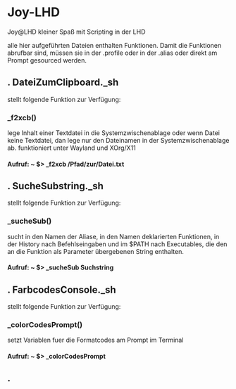 # Joy-LHD
Joy@LHD kleiner Spaß mit Scripting in der LHD

alle hier aufgeführten Dateien enthalten Funktionen.
Damit die Funktionen abrufbar sind, müssen sie in der .profile
oder in der .alias oder direkt am Prompt gesourced werden.
## . DateiZumClipboard._sh

stellt folgende Funktion zur Verfügung:
### _f2xcb()

lege Inhalt einer Textdatei in die Systemzwischenablage oder
wenn Datei keine Textdatei, dan lege nur den Dateinamen in der Systemzwischenablage ab.
funktioniert unter Wayland und XOrg/X11
#### Aufruf: ~ $> _f2xcb /Pfad/zur/Datei.txt

## . SucheSubstring._sh 

stellt folgende Funktion zur Verfügung:
### _sucheSub()

sucht in den Namen der Aliase, in den Namen deklarierten Funktionen,
in der History nach Befehlseingaben und im $PATH nach Executables,
die den an die Funktion als Parameter übergebenen String enthalten.
#### Aufruf: ~ $> _sucheSub Suchstring

## . FarbcodesConsole._sh

stellt folgende Funktion zur Verfügung:
### _colorCodesPrompt()

setzt Variablen fuer die Formatcodes am Prompt im Terminal
#### Aufruf: ~ $> _colorCodesPrompt

## . 
